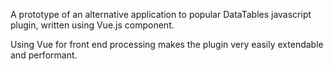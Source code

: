 A prototype of an alternative application to popular DataTables javascript plugin, written using Vue.js component. 

Using Vue for front end processing makes the plugin very easily extendable and performant.
